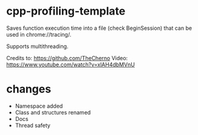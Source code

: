 # cpp-profiling-template

Saves function execution time into a file (check BeginSession) 
that can be used in chrome://tracing/.

Supports multithreading.

Credits to: https://github.com/TheCherno
Video: https://www.youtube.com/watch?v=xlAH4dbMVnU

# changes
- Namespace added
- Class and structures renamed
- Docs
- Thread safety